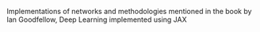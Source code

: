 Implementations of networks and methodologies mentioned in the book by Ian Goodfellow, Deep Learning implemented using JAX